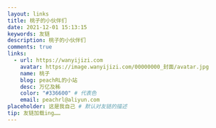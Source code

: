 ```yaml
---
layout: links
title: 桃子的小伙伴们
date: 2021-12-01 15:13:15
keywords: 友链
description: 桃子的小伙伴们
comments: true
links:
  - url: https://wanyijizi.com
    avatar: https://image.wanyijizi.com/00000000_封面/avatar.jpg
    name: 桃子
    blog: peachRL的小站
    desc: 万亿及秭
    color: "#336600" # 代表色
    email: peachrl@aliyun.com
placeholder: 这是我自己 # 默认对友链的描述
tip: 友链加载ing……
---
```

